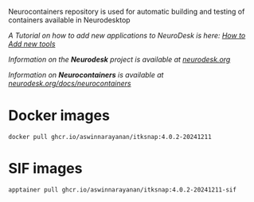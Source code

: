 Neurocontainers repository is used for automatic building and testing of containers available in Neurodesktop

_A Tutorial on how to add new applications to NeuroDesk is here: [How to Add new tools](https://www.neurodesk.org/developers/new_tools/)_

_Information on the **Neurodesk** project is available at [neurodesk.org](https://neurodesk.org)_

_Information on **Neurocontainers** is available at [neurodesk.org/docs/neurocontainers](https://www.neurodesk.org/docs/getting-started/neurocontainers/)_

# Docker images
`docker pull ghcr.io/aswinnarayanan/itksnap:4.0.2-20241211`

# SIF images
`apptainer pull ghcr.io/aswinnarayanan/itksnap:4.0.2-20241211-sif`
